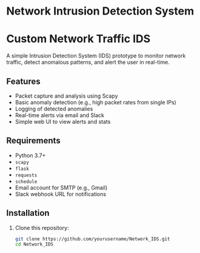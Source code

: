 # Network Intrusion Detection System
# Custom Network Traffic IDS

A simple Intrusion Detection System (IDS) prototype to monitor network traffic, detect anomalous patterns, and alert the user in real-time.

## Features

- Packet capture and analysis using Scapy
- Basic anomaly detection (e.g., high packet rates from single IPs)
- Logging of detected anomalies
- Real-time alerts via email and Slack
- Simple web UI to view alerts and stats

## Requirements

- Python 3.7+
- `scapy`
- `flask`
- `requests`
- `schedule`
- Email account for SMTP (e.g., Gmail)
- Slack webhook URL for notifications

## Installation

1. Clone this repository:
   ```bash
   git clone https://github.com/yourusername/Network_IDS.git
   cd Network_IDS
